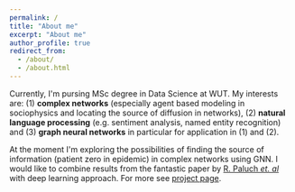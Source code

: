 ```yaml
---
permalink: /
title: "About me"
excerpt: "About me"
author_profile: true
redirect_from: 
  - /about/
  - /about.html
---
```


Currently, I'm pursing MSc degree in Data Science at WUT. My interests are: (1) **complex networks** (especially agent based modeling in sociophysics and locating the source of diffusion in networks), (2) **natural language processing** (e.g. sentiment analysis, named entity recognition) and (3) **graph neural networks** in particular for application in (1) and (2).

At the moment I'm exploring the possibilities of finding the source of information (patient zero in epidemic) in complex networks using GNN. I would like to combine results from the fantastic paper by [R. Paluch _et. al_](https://doi.org/10.1038/s41598-018-20546-3) with deep learning approach. For more see <a href="/projects.html">project page</a>.
